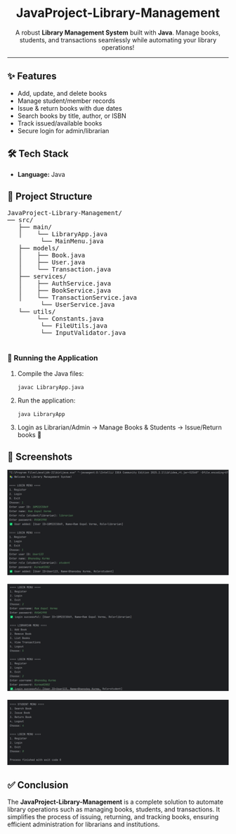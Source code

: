 <h1 align="center"> JavaProject-Library-Management</h1>

<p align="center">
  A robust <b>Library Management System</b> built with <b>Java</b>.  
  Manage books, students, and transactions seamlessly while automating your library operations!
</p>

<hr/>

<h2>✨ Features</h2>
<ul>
  <li> Add, update, and delete books</li>
  <li> Manage student/member records</li>
  <li> Issue & return books with due dates</li>
  <li> Search books by title, author, or ISBN</li>
  <li> Track issued/available books</li>
  <li> Secure login for admin/librarian</li>
</ul>

<h2>🛠️ Tech Stack</h2>
<ul>
  <li><b>Language:</b> Java</li>
</ul>

<h2>📂 Project Structure</h2>

<pre>
JavaProject-Library-Management/
── src/
   ├── main/
   │    └── LibraryApp.java
         └── MainMenu.java
   ├── models/
   │    ├── Book.java
   │    ├── User.java
   │    └── Transaction.java
   ├── services/
   │    ├── AuthService.java
   │    ├── BookService.java
   │    └── TransactionService.java
         └── UserService.java
   └── utils/
        └── Constants.java
         └── FileUtils.java
         └── InputValidator.java

</pre>

<h3>🔹 Running the Application</h3>
<ol>
  <li>Compile the Java files:
    <pre><code>javac LibraryApp.java</code></pre>
  </li>
  <li>Run the application:
    <pre><code>java LibraryApp</code></pre>
  </li>
  <li>Login as Librarian/Admin → Manage Books & Students → Issue/Return books 🎉</li>
</ol>

<h2>📸 Screenshots</h2>
<p align="center">
  <img src="Image/Image1.png" /><br/><br/>
  <img src="Image/Image2.png" /><br/><br/>
  <img src="Image/Image3.png" />
</p>

<h2>✅ Conclusion</h2>
<p>
  The <b>JavaProject-Library-Management</b> is a complete solution to automate library operations such as 
  managing books, students, and transactions. It simplifies the process of issuing, returning, and tracking 
  books, ensuring efficient administration for librarians and institutions. 
</p>
